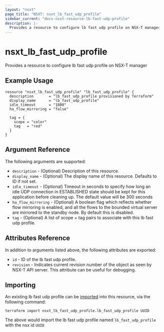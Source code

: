 ```yaml
---
layout: "nsxt"
page_title: "NSXT: nsxt_lb_fast_udp_profile"
sidebar_current: "docs-nsxt-resource-lb-fast-udp-profile"
description: |-
  Provides a resource to configure lb fast udp profile on NSX-T manager
---
```


# nsxt_lb_fast_udp_profile

Provides a resource to configure lb fast udp profile on NSX-T manager

## Example Usage

```hcl
resource "nsxt_lb_fast_udp_profile" "lb_fast_udp_profile" {
  description       = "lb_fast_udp_profile provisioned by Terraform"
  display_name      = "lb_fast_udp_profile"
  idle_timeout      = "1800"
  ha_flow_mirroring = "false"

  tag = {
    scope = "color"
    tag   = "red"
  }
}
```

## Argument Reference

The following arguments are supported:

* `description` - (Optional) Description of this resource.
* `display_name` - (Optional) The display name of this resource. Defaults to ID if not set.
* `idle_timeout` - (Optional) Timeout in seconds to specify how long an idle UDP connection in ESTABLISHED state should be kept for this application before cleaning up. The default value will be 300 seconds
* `ha_flow_mirroring` - (Optional) A boolean flag which reflects whether flow mirroring is enabled, and all the flows to the bounded virtual server are mirrored to the standby node. By default this is disabled.
* `tag` - (Optional) A list of scope + tag pairs to associate with this lb fast udp profile.


## Attributes Reference

In addition to arguments listed above, the following attributes are exported:

* `id` - ID of the lb fast udp profile.
* `revision` - Indicates current revision number of the object as seen by NSX-T API server. This attribute can be useful for debugging.


## Importing

An existing lb fast udp profile can be [imported][docs-import] into this resource, via the following command:

[docs-import]: /docs/import/index.html

```
terraform import nsxt_lb_fast_udp_profile.lb_fast_udp_profile UUID
```

The above would import the lb fast udp profile named `lb_fast_udp_profile` with the nsx id `UUID`
